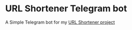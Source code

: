 # URL Shortener Telegram bot

A Simple Telegram bot for my [URL Shortener project](https://github.com/arbaishev/urlshortener)  

